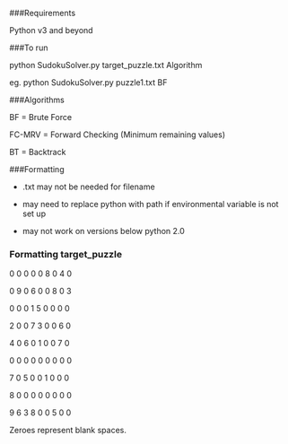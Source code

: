 ###Requirements

Python v3 and beyond

###To run

python SudokuSolver.py target_puzzle.txt Algorithm

eg. python SudokuSolver.py puzzle1.txt BF

###Algorithms

BF = Brute Force

FC-MRV = Forward Checking (Minimum remaining values)

BT = Backtrack

###Formatting

- .txt may not be needed for filename

- may need to replace python with path if environmental variable is not set up

- may not work on versions below python 2.0

### Formatting target_puzzle

0 0 0 0 0 8 0 4 0

0 9 0 6 0 0 8 0 3

0 0 0 1 5 0 0 0 0

2 0 0 7 3 0 0 6 0

4 0 6 0 1 0 0 7 0

0 0 0 0 0 0 0 0 0

7 0 5 0 0 1 0 0 0

8 0 0 0 0 0 0 0 0

9 6 3 8 0 0 5 0 0

Zeroes represent blank spaces.
